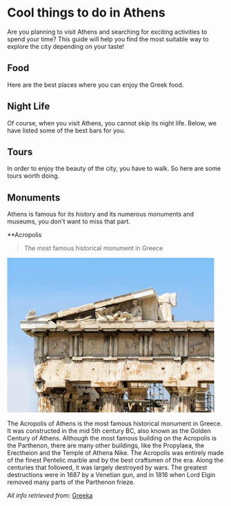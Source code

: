 # Cool things to do in Athens

Are you planning to visit Athens and searching for exciting activities to spend your time? This guide will help you find the most suitable way to explore the city depending on your taste!

## Food

Here are the best places where you can enjoy the Greek food.



## Night Life

Of course, when you visit Athens, you cannot skip its night life. Below, we have listed some of the best bars for you.



## Tours

In order to enjoy the beauty of the city, you have to walk. So here are some tours worth doing.



## Monuments

Athens is famous for its history and its numerous monuments and museums, you don't want to miss that part.

**Acropolis
>The most famous historical monument in Greece

![Acropolis](/images/acropolis.jpg)

The Acropolis of Athens is the most famous historical monument in Greece. It was constructed in the mid 5th century BC, also known as the Golden Century of Athens. Although the most famous building on the Acropolis is the Parthenon, there are many other buildings, like the Propylaea, the Erectheion and the Temple of Athena Nike. The Acropolis was entirely made of the finest Pentelic marble and by the best craftsmen of the era. Along the centuries that followed, it was largely destroyed by wars. The greatest destructions were in 1687 by a Venetian gun, and in 1816 when Lord Elgin removed many parts of the Parthenon frieze.

*All info retrieved from:* [Greeka](https://www.greeka.com/greece-history/monuments/) 

